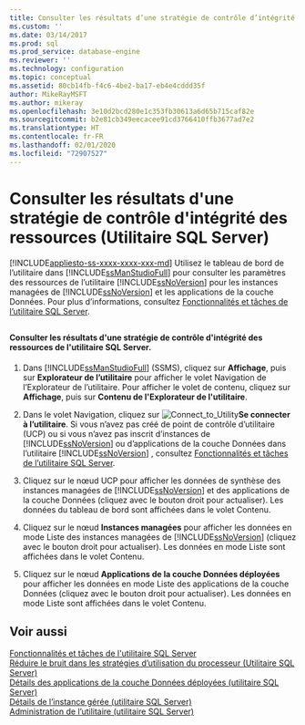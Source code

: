 ```yaml
---
title: Consulter les résultats d’une stratégie de contrôle d’intégrité des ressources (utilitaire SQL Server) | Microsoft Docs
ms.custom: ''
ms.date: 03/14/2017
ms.prod: sql
ms.prod_service: database-engine
ms.reviewer: ''
ms.technology: configuration
ms.topic: conceptual
ms.assetid: 80cb14fb-f4c6-4be2-ba17-eb4e4cddd35f
author: MikeRayMSFT
ms.author: mikeray
ms.openlocfilehash: 3e10d2bcd280e1c353fb30613a6d65b715caf82e
ms.sourcegitcommit: b2e81cb349eecacee91cd3766410ffb3677ad7e2
ms.translationtype: HT
ms.contentlocale: fr-FR
ms.lasthandoff: 02/01/2020
ms.locfileid: "72907527"
---
```

# <a name="view-resource-health-policy-results-sql-server-utility"></a>Consulter les résultats d'une stratégie de contrôle d'intégrité des ressources (Utilitaire SQL Server)
[!INCLUDE[appliesto-ss-xxxx-xxxx-xxx-md](../../includes/appliesto-ss-xxxx-xxxx-xxx-md.md)]
  Utilisez le tableau de bord de l’utilitaire dans [!INCLUDE[ssManStudioFull](../../includes/ssmanstudiofull-md.md)] pour consulter les paramètres des ressources de l’utilitaire [!INCLUDE[ssNoVersion](../../includes/ssnoversion-md.md)] pour les instances managées de [!INCLUDE[ssNoVersion](../../includes/ssnoversion-md.md)] et les applications de la couche Données. Pour plus d’informations, consultez [Fonctionnalités et tâches de l’utilitaire SQL Server](../../relational-databases/manage/sql-server-utility-features-and-tasks.md).  
  
##  <a name="SSMSProcedure"></a>  
  
#### <a name="view-sql-server-utility-resource-health-policy-results"></a>Consulter les résultats d'une stratégie de contrôle d'intégrité des ressources de l'utilitaire SQL Server.  
  
1.  Dans [!INCLUDE[ssManStudioFull](../../includes/ssmanstudiofull-md.md)] (SSMS), cliquez sur **Affichage**, puis sur **Explorateur de l’utilitaire** pour afficher le volet Navigation de l’Explorateur de l’utilitaire. Pour afficher le volet de contenu, cliquez sur **Affichage**, puis sur **Contenu de l'Explorateur de l'utilitaire**.  
  
2.  Dans le volet Navigation, cliquez sur ![](../../relational-databases/manage/media/connect-to-utility.gif "Connect_to_Utility")**Se connecter à l’utilitaire**. Si vous n’avez pas créé de point de contrôle d’utilitaire (UCP) ou si vous n’avez pas inscrit d’instances de [!INCLUDE[ssNoVersion](../../includes/ssnoversion-md.md)] ou d’applications de la couche Données dans l’utilitaire [!INCLUDE[ssNoVersion](../../includes/ssnoversion-md.md)] , consultez [Fonctionnalités et tâches de l’utilitaire SQL Server](../../relational-databases/manage/sql-server-utility-features-and-tasks.md).  
  
3.  Cliquez sur le nœud UCP pour afficher les données de synthèse des instances managées de [!INCLUDE[ssNoVersion](../../includes/ssnoversion-md.md)] et des applications de la couche Données (cliquez avec le bouton droit pour actualiser). Les données du tableau de bord sont affichées dans le volet Contenu.  
  
4.  Cliquez sur le nœud **Instances managées** pour afficher les données en mode Liste des instances managées de [!INCLUDE[ssNoVersion](../../includes/ssnoversion-md.md)] (cliquez avec le bouton droit pour actualiser). Les données en mode Liste sont affichées dans le volet Contenu.  
  
5.  Cliquez sur le nœud **Applications de la couche Données déployées** pour afficher les données en mode Liste des applications de la couche Données (cliquez avec le bouton droit pour actualiser). Les données en mode Liste sont affichées dans le volet Contenu.  

## <a name="see-also"></a>Voir aussi  
 [Fonctionnalités et tâches de l'utilitaire SQL Server](../../relational-databases/manage/sql-server-utility-features-and-tasks.md)   
 [Réduire le bruit dans les stratégies d’utilisation du processeur &#40;Utilitaire SQL Server&#41;](../../relational-databases/manage/reduce-noise-in-cpu-utilization-policies-sql-server-utility.md)   
 [Détails des applications de la couche Données déployées &#40;utilitaire SQL Server&#41;](https://msdn.microsoft.com/library/79c41dd9-abcb-434e-9326-00a341d5c867)   
 [Détails de l’instance gérée &#40;utilitaire SQL Server&#41;](https://msdn.microsoft.com/library/6e51b7bb-a733-4852-8c33-7f4dbdf931c2)   
 [Administration de l’utilitaire &#40;utilitaire SQL Server&#41;](https://msdn.microsoft.com/library/3e5a00c3-8905-40f0-9ddc-d924df9c2f0d)  
  
  
